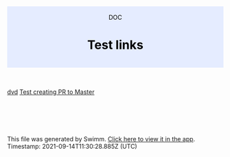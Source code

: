 <div align="center" style="background-color: #e5ecff; color: black"><br/><div>DOC</div><h1>Test links</h1><br/></div>
<br/>

<br/>

[dvd](http://localhost:5000/#/repos/Z2l0aHViJTNBJTNBc3ItZXh0ZW5zaW9uJTNBJTNBZG91ZWs=/docs/2pEqk) [Test creating PR to Master](http://localhost:5000/#/repos/U0sVB7lC9at5XPOW1TBW/docs/G6KCXy8MhmGZxXvV8mMl)

<br/>

<br/><br/>

This file was generated by Swimm. [Click here to view it in the app](http://localhost:5000/#/repos/U0sVB7lC9at5XPOW1TBW/docs/Q4z1N). Timestamp: 2021-09-14T11:30:28.885Z (UTC)